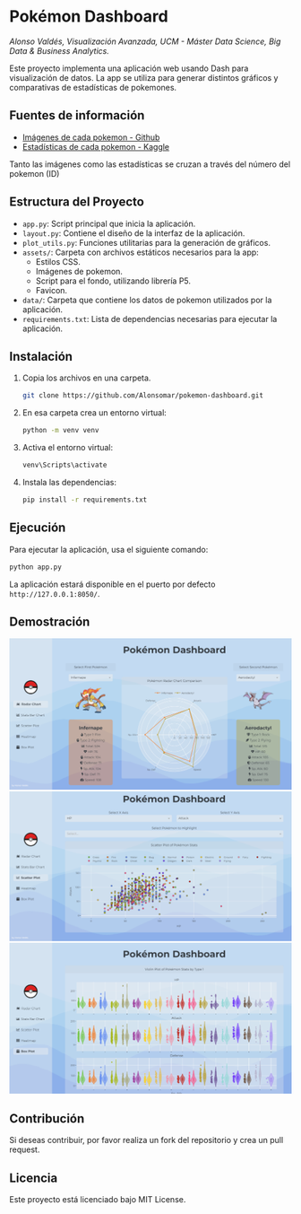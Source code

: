 # Pokémon Dashboard
_Alonso Valdés, Visualización Avanzada, UCM - Máster Data Science, Big Data & Business Analytics._

Este proyecto implementa una aplicación web usando Dash para visualización de datos.
La app se utiliza para generar distintos gráficos y comparativas de estadísticas de pokemones.

## Fuentes de información
- [Imágenes de cada pokemon - Github](https://github.com/HybridShivam/Pokemon/tree/master)
- [Estadísticas de cada pokemon - Kaggle](https://www.kaggle.com/datasets/abcsds/pokemon)

Tanto las imágenes como las estadísticas se cruzan a través del número del pokemon (ID)

## Estructura del Proyecto
- `app.py`: Script principal que inicia la aplicación.
- `layout.py`: Contiene el diseño de la interfaz de la aplicación.
- `plot_utils.py`: Funciones utilitarias para la generación de gráficos.
- `assets/`: Carpeta con archivos estáticos necesarios para la app:
  - Estilos CSS.
  - Imágenes de pokemon.
  - Script para el fondo, utilizando librería P5. 
  - Favicon.
- `data/`: Carpeta que contiene los datos de pokemon utilizados por la aplicación.
- `requirements.txt`: Lista de dependencias necesarias para ejecutar la aplicación.

## Instalación

1. Copia los archivos en una carpeta.
    ```bash
    git clone https://github.com/Alonsomar/pokemon-dashboard.git
    ```
2. En esa carpeta crea un entorno virtual:
   ```sh
   python -m venv venv
   ```
3. Activa el entorno virtual:
     ```sh
     venv\Scripts\activate
     ```
4. Instala las dependencias:
   ```sh
   pip install -r requirements.txt
   ```

## Ejecución

Para ejecutar la aplicación, usa el siguiente comando:
```sh
python app.py
```

La aplicación estará disponible en el puerto por defecto `http://127.0.0.1:8050/`.


## Demostración
![](https://raw.githubusercontent.com/Alonsomar/pokemon_dashboard/main/captures/main_page.PNG)
![](https://raw.githubusercontent.com/Alonsomar/pokemon_dashboard/main/captures/scatter_plot.PNG)
![](https://raw.githubusercontent.com/Alonsomar/pokemon_dashboard/main/captures/violin_plot.PNG)

## Contribución
Si deseas contribuir, por favor realiza un fork del repositorio y crea un pull request.

## Licencia
Este proyecto está licenciado bajo MIT License.
